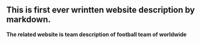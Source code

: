 ## This is first ever wrintten website description by markdown.
__The related website is team description of football team of worldwide__